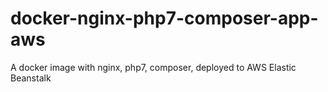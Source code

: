 # docker-nginx-php7-composer-app-aws
A docker image with nginx, php7, composer, deployed to AWS Elastic Beanstalk
